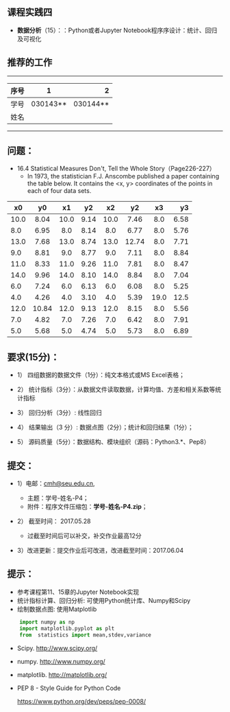 
## 课程实践四

* **数据分析**（15）：：Python或者Jupyter Notebook程序序设计：统计、回归及可视化

## 推荐的工作 
-----
| 序号  |1          |    2 |
| ------|:--------:| -----------:|
| 学号  | 030143**  |  030144**   |
| 姓名  |           |             |
---------

## 问题：

* 16.4 Statistical Measures Don't, Tell the Whole Story（Page226-227） 
  * In 1973, the statistician F.J. Anscombe published a paper containing the table below. It contains the <x, y> coordinates of the points in each of four data sets.

|x0 |y0|x1|y2|x2|y2|x3|y3|
| ---- |:------:| :------:| :------:|  :------:| :------:| :------:|  ----:|
|10.0|	8.04 |	10.0|	9.14 |	10.0 	|7.46	|8.0    |6.58|
|8.0| 	6.95 |	8.0 |	8.14 |	8.0     |6.77	|8.0    |5.76|
|13.0| 	7.68 |	13.0|	8.74 |	13.0    |12.74	|8.0    |7.71|
|9.0|	8.81 |	9.0 |	8.77 |	9.0     |7.11	|8.0    |8.84|
|11.0| 	8.33 |	11.0|	9.26|	11.0    |7.81	|8.0    |8.47|
|14.0| 	9.96 |	14.0|	8.10 |	14.0    |8.84	|8.0    |7.04|
|6.0|	7.24 |	6.0 |	6.13 |	6.0     |6.08	|8.0 	|5.25|
|4.0| 	4.26 |	4.0 |	3.10| 	4.0     |5.39	|19.0 	|12.5|
|12.0|	10.84| 	12.0| 	9.13| 	12.0    |8.15	|8.0 	|5.56|
|7.0| 	4.82 | 	7.0 |	7.26| 	7.0     |6.42	|8.0 	|7.91|
|5.0| 	5.68 | 	5.0 | 	4.74| 	5.0     |5.73	|8.0 	|6.89|

## 要求(15分)：

* 1）	四组数据的数据文件（1分）：纯文本格式或MS Excel表格；

* 2）	统计指标（3分）：从数据文件读取数据，计算均值、方差和相关系数等统计指标

* 3）	回归分析（3分）: 线性回归

* 4）	结果输出（3 分）: 数据点图（2分）；统计和回归结果（1分）；

* 5）	源码质量（5分）：数据结构、模块组织（源码：Python3.*、Pep8）

## 提交：

* 1）电邮：cmh@seu.edu.cn, 
  * 主题：学号-姓名-P4；
  * 附件：程序文件压缩包：**学号-姓名-P4.zip**；

* 2） 截至时间： 2017.05.28
  * 过截至时间后可以补交，补交作业最高12分

* 3）改进更新：提交作业后可改进，改进截至时间：2017.06.04

## 提示：

* 参考课程第11、15章的Jupyter Notebook实现
* 统计指标计算、回归分析: 可使用Python统计库、Numpy和Scipy
* 绘制数据点图: 使用Matplotlib

```python
    import numpy as np
    import matplotlib.pyplot as plt
    from  statistics import mean,stdev,variance
```

* Scipy. http://www.scipy.org/
  
* numpy. http://www.numpy.org/
  
* matplotlib.  http://matplotlib.org/

* PEP 8 - Style Guide for Python Code 
   
   https://www.python.org/dev/peps/pep-0008/

 
